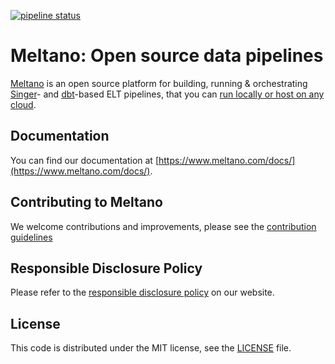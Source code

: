 [![pipeline status](https://gitlab.com/meltano/meltano/badges/master/pipeline.svg)](https://gitlab.com/meltano/meltano/commits/master)

# Meltano: Open source data pipelines

[Meltano](https://meltano.com) is an open source platform for building, running & orchestrating [Singer](https://www.singer.io/)- and [dbt](https://www.getdbt.com)-based ELT pipelines, that you can [run locally or host on any cloud](https://meltano.com/docs/self-hosted-installation.html).

## Documentation

You can find our documentation at [https://www.meltano.com/docs/](https://www.meltano.com/docs/).

## Contributing to Meltano

We welcome contributions and improvements, please see the [contribution guidelines](https://meltano.com/docs/contributor-guide.html)

## Responsible Disclosure Policy

Please refer to the [responsible disclosure policy](https://meltano.com/docs/responsible-disclosure.html) on our website.

## License

This code is distributed under the MIT license, see the [LICENSE](LICENSE) file.
